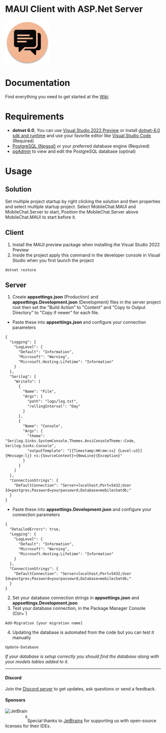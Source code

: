 # MAUI Client with ASP.Net Server

![Xamarin Chat SignalR Icon](docs/icon.png)

# Documentation
Find everything you need to get started at the [Wiki](https://github.com/jihadkhawaja/MobileChat/wiki/MAUI)

# Requirements
- **dotnet 6.0**, You can use [Visual Studio 2022 Preview](https://visualstudio.microsoft.com/vs/preview/) or install [dotnet-6.0 sdk and runtime](https://dotnet.microsoft.com/en-us/download/dotnet/6.0) and use your favorite editor like [Visual Studio Code](https://code.visualstudio.com/) (Required)
- [PostgreSQL (Npgsql)](https://www.postgresql.org/) or your preferred database engine (Required)
- [pgAdmin](https://www.pgadmin.org/) to view and edit the PostgreSQL database (optinal)

# Usage
## Solution
Set multiple project startup by right clicking the solution and then properties and select multiple startup project. Select MobileChat.MAUI and MobileChat.Server to start, Position the MobileChat.Server above MobileChat.MAUI to start before it.

## Client
1. Install the MAUI preview package when installing the Visual Studio 2022 Preview
2. Inside the project apply this command in the developer console in Visual Studio when you first launch the project
```
dotnet restore
``` 

## Server
1. Create **appsettings.json** (Production) and **appsettings.Development.json** (Development) files in the server project root then set the "Build Action" to "Content" and "Copy to Output Directory" to "Copy if newer" for each file.
- Paste these into **appsettings.json** and configure your connection parameters
```
{
  "Logging": {
    "LogLevel": {
      "Default": "Information",
      "Microsoft": "Warning",
      "Microsoft.Hosting.Lifetime": "Information"
    }
  },
  "Serilog": {
    "WriteTo": [
      {
        "Name": "File",
        "Args": {
          "path": "logs/log.txt",
          "rollingInterval": "Day"
        }
      },
      {
        "Name": "Console",
        "Args": {
          "theme": "Serilog.Sinks.SystemConsole.Themes.AnsiConsoleTheme::Code, Serilog.Sinks.Console",
          "outputTemplate": "[{Timestamp:HH:mm:ss} {Level:u3}] {Message:lj} <s:{SourceContext}>{NewLine}{Exception}"
        }
      }
    ]
  },
  "ConnectionStrings": {
    "DefaultConnection": "Server=localhost;Port=5432;User Id=postgres;Password=yourpassowrd;Database=mobilechatdb;"
  }
}
```
- Paste these into **appsettings.Development.json** and configure your connection parameters
```
{
  "DetailedErrors": true,
  "Logging": {
    "LogLevel": {
      "Default": "Information",
      "Microsoft": "Warning",
      "Microsoft.Hosting.Lifetime": "Information"
    }
  },
  "ConnectionStrings": {
    "DefaultConnection": "Server=localhost;Port=5432;User Id=postgres;Password=yourpassowrd;Database=mobilechatdb;"
  }
}

```
2. Set your database connection strings in **appsettings.json** and **appsettings.Development.json**
3. Test your database connection, in the Package Manager Console (Ctrl+`)
```
Add-Migration [your migration name]
```
4. Updating the database is automated from the code but you can test it manually
```
Update-Database
```
_If your database is setup correctly you should find the database along with your models tables added to it._

---

#### Discord
Join the [Discord server](https://discord.gg/9KMAM2RKVC) to get updates, ask questions or send a feedback.

#### Sponsors

<div>
    <a href="https://www.jetbrains.com/" align="right"><img src="https://resources.jetbrains.com/storage/products/company/brand/logos/jb_beam.svg" alt="JetBrains" class="logo-footer" width="72" align="left">
    <a>
    <br/>
        
Special thanks to [JetBrains](https://jb.gg/OpenSourceSupport) for supporting us with open-source licenses for their IDEs. </a>
</div>
